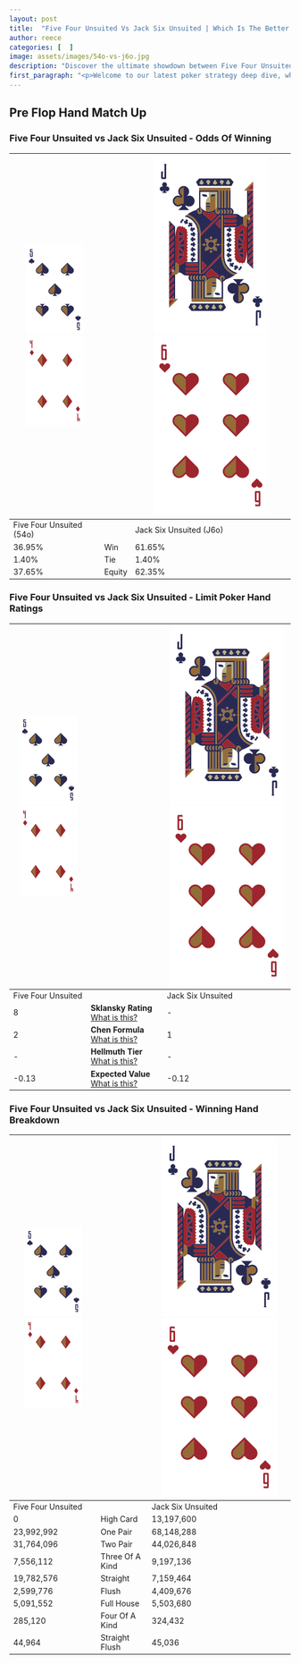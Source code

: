 ```yaml
---
layout: post
title:  "Five Four Unsuited Vs Jack Six Unsuited | Which Is The Better Hand In Poker? A Complete Guide"
author: reece
categories: [  ]
image: assets/images/54o-vs-j6o.jpg
description: "Discover the ultimate showdown between Five Four Unsuited and Jack Six Unsuited in poker! Uncover the odds, strategies, and scenarios where one hand triumphs over the other. Get ready to up your poker game with this thrilling analysis."
first_paragraph: "<p>Welcome to our latest poker strategy deep dive, where we're pitting two distinct hands against each other in a high-stakes showdown: Five Four Unsuited vs Jack Six Unsuited.</p><p>In the dynamic world of poker, every decision counts, and knowing which hand holds the upper hand is key to your success at the table.</p><p>In this article, we'll dissect these two hands, explore the scenarios where one dominates the other, and equip you with the knowledge to make strategic choices that can tip the odds in your favor.</p><p>Get ready to unravel the intriguing dynamics of these poker hands and elevate your game to new heights.</p>"
---
```




[comment]: # (sp0)

## Pre Flop Hand Match Up

<div class="table hand-ratings" markdown="1"> 



### Five Four Unsuited vs Jack Six Unsuited - Odds Of Winning


    
| ![image info](assets/images/hand1/5.png) ![image info](assets/images/hand1/4o.png) |  | ![image info](assets/images/hand2/J.png) ![image info](assets/images/hand2/6o.png) |
| -------- | -------- | -------- |
| Five Four Unsuited (54o) |  | Jack Six Unsuited (J6o) |
| 36.95% | Win | 61.65% |
| 1.40% | Tie | 1.40% |
| 37.65% | Equity | 62.35% |




[comment]: # (sp1)



### Five Four Unsuited vs Jack Six Unsuited - Limit Poker Hand Ratings


    
| ![image info](assets/images/hand1/5.png) ![image info](assets/images/hand1/4o.png) |  | ![image info](assets/images/hand2/J.png) ![image info](assets/images/hand2/6o.png) |
| -------- | -------- | -------- |
| Five Four Unsuited |  | Jack Six Unsuited |
| 8 | **Sklansky Rating** [What is this?](/sklansky-rating-explained) | - |
| 2 | **Chen Formula** [What is this?](/chen-formula-explained) | 1 |
| - | **Hellmuth Tier** [What is this?](/Hellmuth-tier-explained) | - |
| -0.13 | **Expected Value** [What is this?](/expected-value-explained) | -0.12 |




[comment]: # (sp2)



### Five Four Unsuited vs Jack Six Unsuited - Winning Hand Breakdown


    
| ![image info](assets/images/hand1/5.png) ![image info](assets/images/hand1/4o.png) |  | ![image info](assets/images/hand2/J.png) ![image info](assets/images/hand2/6o.png) |
| -------- | -------- | -------- |
| Five Four Unsuited |  | Jack Six Unsuited |
| 0 | High Card | 13,197,600 |
| 23,992,992 | One Pair | 68,148,288 |
| 31,764,096 | Two Pair | 44,026,848 |
| 7,556,112 | Three Of A Kind | 9,197,136 |
| 19,782,576 | Straight | 7,159,464 |
| 2,599,776 | Flush | 4,409,676 |
| 5,091,552 | Full House | 5,503,680 |
| 285,120 | Four Of A Kind | 324,432 |
| 44,964 | Straight Flush | 45,036 |




[comment]: # (sp3)



</div>

[comment]: # (sp4)



[comment]: # (sp5)

